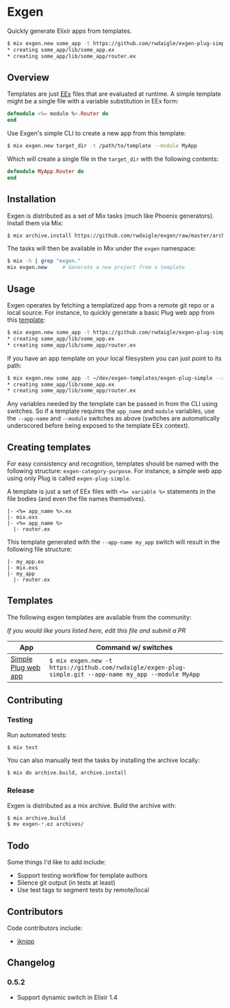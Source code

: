 # Exgen

Quickly generate Elixir apps from templates.

```bash
$ mix exgen.new some_app -t https://github.com/rwdaigle/exgen-plug-simple.git --app-name some_app --module SomeApp
* creating some_app/lib/some_app.ex
* creating some_app/lib/some_app/router.ex
```

## Overview

Templates are just [EEx](http://elixir-lang.org/docs/stable/eex/EEx.html) files that are evaluated at runtime. A simple template might be a single file with a variable substitution in EEx form:

```elixir
defmodule <%= module %>.Router do
end
```

Use Exgen's simple CLI to create a new app from this template:

```bash
$ mix exgen.new target_dir -t /path/to/template --module MyApp
```

Which will create a single file in the `target_dir` with the following contents:

```elixir
defmodule MyApp.Router do
end
```

## Installation

Exgen is distributed as a set of Mix tasks (much like Phoenix generators). Install them via Mix:

```bash
$ mix archive.install https://github.com/rwdaigle/exgen/raw/master/archives/exgen-0.5.1.ez
```

The tasks will then be available in Mix under the `exgen` namespace:

```bash
$ mix -h | grep "exgen."
mix exgen.new     # Generate a new project from a template
```

## Usage

Exgen operates by fetching a templatized app from a remote git repo or a local source. For instance, to quickly generate a basic Plug web app from this [template](https://github.com/rwdaigle/exgen-plug-simple):

```bash
$ mix exgen.new some_app -t https://github.com/rwdaigle/exgen-plug-simple.git --app-name some_app --module SomeApp
* creating some_app/lib/some_app.ex
* creating some_app/lib/some_app/router.ex
```

If you have an app template on your local filesystem you can just point to its path:

```bash
$ mix exgen.new some_app -t ~/dev/exgen-templates/exgen-plug-simple --app-name some_app --module SomeApp
* creating some_app/lib/some_app.ex
* creating some_app/lib/some_app/router.ex
```

Any variables needed by the template can be passed in from the CLI using switches. So if a template requires the `app_name` and `module` variables, use the `--app-name` and `--module` switches as above (switches are automatically underscored before being exposed to the template EEx context).

## Creating templates

For easy consistency and recognition, templates should be named with the following structure: `exgen-category-purpose`. For instance, a simple web app using only Plug is called `exgen-plug-simple`.

A template is just a set of EEx files with `<%= variable %>` statements in the file bodies (and even the file names themselves).

```text
|- <%= app_name %>.ex
|- mix.exs
|- <%= app_name %>
  |- router.ex
```

This template generated with the `--app-name my_app` switch will result in the following file structure:

```text
|- my_app.ex
|- mix.exs
|- my_app
  |- router.ex
```

## Templates

The following exgen templates are available from the community:

_If you would like yours listed here, edit this file and submit a PR_

App | Command w/ switches
----|--------------------
[Simple Plug web app](https://github.com/rwdaigle/exgen-plug-simple) | `$ mix exgen.new -t https://github.com/rwdaigle/exgen-plug-simple.git --app-name my_app --module MyApp`

## Contributing

### Testing

Run automated tests:

```bash
$ mix test
```

You can also manually test the tasks by installing the archive locally:

```bash
$ mix do archive.build, archive.install
```

### Release

Exgen is distributed as a mix archive. Build the archive with:

```bash
$ mix archive.build
$ mv exgen-*.ez archives/
```

## Todo

Some things I'd like to add include:

* Support testing workflow for template authors
* Silence git output (in tests at least)
* Use test tags to segment tests by remote/local

## Contributors

Code contributors include:

* [jknipp](https://github.com/jknipp)

## Changelog

### 0.5.2

* Support dynamic switch in Elixir 1.4
